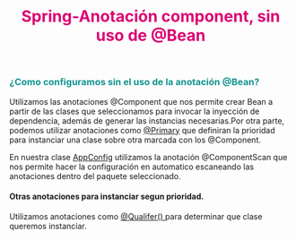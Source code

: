 <header>
<h1 style="color:#DC0073">Spring-Anotación component, sin uso de @Bean</h1>
</header>
<article>
<section>
<h3 style="color: #129490">¿Como configuramos sin el uso de la anotación @Bean? </h3>
<p>Utilizamos las anotaciones @Component que nos permite crear Bean a partir de las clases que seleccionamos
para invocar la inyección de dependencia, además de generar las instancias necesarias.Por otra parte, podemos utilizar 
anotaciones como <a href="https://github.com/Dearone13/Spring-Core/blob/SpringcoreAnno/src/main/java/com/mavin/Mediatek.java">@Primary</a> que definiran la prioridad para instanciar una clase sobre otra marcada con los @Component.
</p>
<p>En nuestra clase <a href="https://github.com/Dearone13/Spring-Core/blob/SpringcoreAnno/src/main/java/com/mavin/AppConfig.java">AppConfig</a> utilizamos la anotación @ComponentScan que nos permite hacer la configuración en automatico escaneando 
las anotaciones dentro del paquete seleccionado.</p>
<h4>Otras anotaciones para instanciar segun prioridad.</h4>
<p>Utilizamos anotaciones como <a href="https://github.com/Dearone13/Spring-Core/blob/SpringcoreAnno/src/main/java/com/mavin/Samsung.java">@Qualifer() </a>para determinar que clase queremos instanciar.</p>

</section>
</article>
